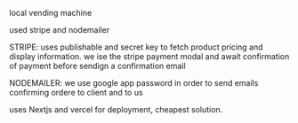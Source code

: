 local vending machine

used stripe and nodemailer

STRIPE:
uses publishable and secret key to fetch product pricing and display information.
we ise the stripe payment modal and await confirmation of payment before sendign a confirmation email

NODEMAILER:
we use google app password in order to send emails confirming ordere to client and to us

uses Nextjs and vercel for deployment, cheapest solution.